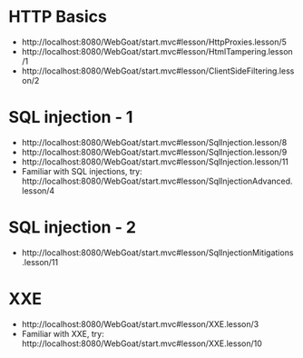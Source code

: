 # HTTP Basics

- http://localhost:8080/WebGoat/start.mvc#lesson/HttpProxies.lesson/5
- http://localhost:8080/WebGoat/start.mvc#lesson/HtmlTampering.lesson/1
- http://localhost:8080/WebGoat/start.mvc#lesson/ClientSideFiltering.lesson/2

# SQL injection - 1

- http://localhost:8080/WebGoat/start.mvc#lesson/SqlInjection.lesson/8
- http://localhost:8080/WebGoat/start.mvc#lesson/SqlInjection.lesson/9
- http://localhost:8080/WebGoat/start.mvc#lesson/SqlInjection.lesson/11
- Familiar with SQL injections, try: http://localhost:8080/WebGoat/start.mvc#lesson/SqlInjectionAdvanced.lesson/4

# SQL injection - 2

- http://localhost:8080/WebGoat/start.mvc#lesson/SqlInjectionMitigations.lesson/11

# XXE

- http://localhost:8080/WebGoat/start.mvc#lesson/XXE.lesson/3
- Familiar with XXE, try: http://localhost:8080/WebGoat/start.mvc#lesson/XXE.lesson/10

